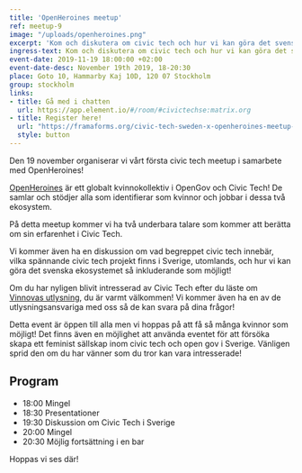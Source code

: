```yaml
---
title: 'OpenHeroines meetup'
ref: meetup-9
image: "/uploads/openheroines.png"
excerpt: 'Kom och diskutera om civic tech och hur vi kan göra det svenska systemet inkluderande för alla!'
ingress-text: Kom och diskutera om civic tech och hur vi kan göra det svenska systemet inkluderande för alla!
event-date: 2019-11-19 18:00:00 +02:00
event-date-desc: November 19th 2019, 18-20:30
place: Goto 10, Hammarby Kaj 10D, 120 07 Stockholm
group: stockholm
links:
- title: Gå med i chatten
  url: https://app.element.io/#/room/#civictechse:matrix.org
- title: Register here!
  url: "https://framaforms.org/civic-tech-sweden-x-openheroines-meetup-1572446254"
  style: button
---
```


Den 19 november organiserar vi vårt första civic tech meetup i samarbete med OpenHeroines!

[OpenHeroines](https://openheroines.org) är ett globalt kvinnokollektiv i OpenGov och Civic Tech! De samlar och stödjer alla som identifierar som kvinnor och jobbar i dessa två ekosystem.

På detta meetup kommer vi ha två underbara talare som kommer att berätta om sin erfarenhet i Civic Tech.

Vi kommer även ha en diskussion om vad begreppet civic tech innebär, vilka spännande civic tech projekt finns i Sverige, utomlands, och hur vi kan göra det svenska ekosystemet så inkluderande som möjligt!

Om du har nyligen blivit intresserad av Civic Tech efter du läste om [Vinnovas utlysning](https://www.vinnova.se/e/civic-tech/digitala-tjanster-for-2019-04507/), du är varmt välkommen! Vi kommer även ha en av de utlysningsansvariga med oss så de kan svara på dina frågor!

Detta event är öppen till alla men vi hoppas på att få så många kvinnor som möjligt! Det finns även en möjlighet att använda eventet för att försöka skapa ett feminist sällskap inom civic tech och open gov i Sverige. Vänligen sprid den om du har vänner som du tror kan vara intresserade!

## Program
* 18:00 Mingel
* 18:30 Presentationer
* 19:30 Diskussion om Civic Tech i Sverige
* 20:00 Mingel
* 20:30 Möjlig fortsättning i en bar

Hoppas vi ses där!
